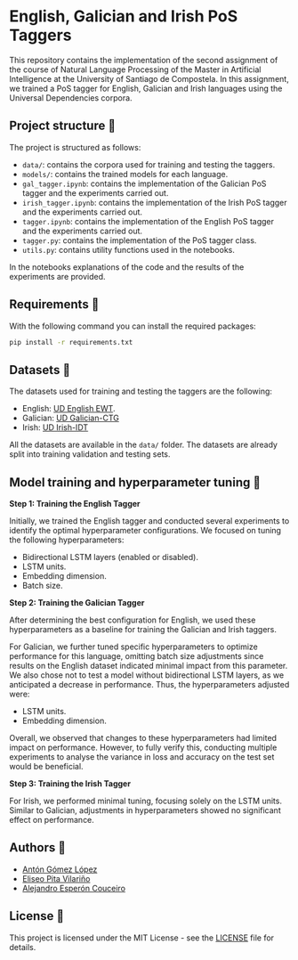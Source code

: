 # English, Galician and Irish PoS Taggers

This repository contains the implementation of the second assignment of the course of Natural Language Processing of the Master in Artificial Intelligence at the University of Santiago de Compostela. In this assignment, we trained a PoS tagger for English, Galician and Irish languages using the Universal Dependencies corpora.

## Project structure :open_file_folder:

The project is structured as follows:

- `data/`: contains the corpora used for training and testing the taggers.
- `models/`: contains the trained models for each language.
- `gal_tagger.ipynb`: contains the implementation of the Galician PoS tagger and the experiments carried out.
- `irish_tagger.ipynb`: contains the implementation of the Irish PoS tagger and the experiments carried out.
- `tagger.ipynb`: contains the implementation of the English PoS tagger and the experiments carried out.
- `tagger.py`: contains the implementation of the PoS tagger class.
- `utils.py`: contains utility functions used in the notebooks.

In the notebooks explanations of the code and the results of the experiments are provided.

## Requirements :page_with_curl:

With the following command you can install the required packages:

```bash
pip install -r requirements.txt
```

## Datasets :floppy_disk:

The datasets used for training and testing the taggers are the following:

- English: [UD English EWT](https://github.com/UniversalDependencies/UD_English-EWT).
- Galician: [UD Galician-CTG](https://github.com/UniversalDependencies/UD_Galician-CTG)
- Irish: [UD Irish-IDT](https://github.com/UniversalDependencies/UD_Irish-IDT)

All the datasets are available in the `data/` folder. The datasets are already split into training validation and testing sets.

## Model training and hyperparameter tuning :microscope:

**Step 1: Training the English Tagger**

Initially, we trained the English tagger and conducted several experiments to identify the optimal hyperparameter configurations. We focused on tuning the following hyperparameters:

- Bidirectional LSTM layers (enabled or disabled).
- LSTM units.
- Embedding dimension.
- Batch size.

**Step 2: Training the Galician Tagger**

After determining the best configuration for English, we used these hyperparameters as a baseline for training the Galician and Irish taggers.

For Galician, we further tuned specific hyperparameters to optimize performance for this language, omitting batch size adjustments since results on the English dataset indicated minimal impact from this parameter. We also chose not to test a model without bidirectional LSTM layers, as we anticipated a decrease in performance. Thus, the hyperparameters adjusted were:

- LSTM units.
- Embedding dimension.

Overall, we observed that changes to these hyperparameters had limited impact on performance. However, to fully verify this, conducting multiple experiments to analyse the variance in loss and accuracy on the test set would be beneficial.

**Step 3: Training the Irish Tagger**

For Irish, we performed minimal tuning, focusing solely on the LSTM units. Similar to Galician, adjustments in hyperparameters showed no significant effect on performance.

## Authors :busts_in_silhouette:

- [Antón Gómez López]()
- [Eliseo Pita Vilariño]()
- [Alejandro Esperón Couceiro]()

## License :page_facing_up:

This project is licensed under the MIT License - see the [LICENSE](LICENSE) file for details.
